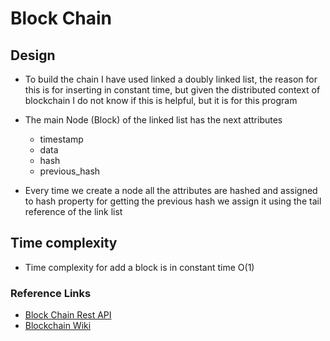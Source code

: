 # Block Chain

## Design
- To build the chain I have used linked a doubly linked list, the reason for this is for inserting in constant time, but given the distributed
  context of blockchain I do not know if this is helpful, but it is for this program
- The main Node (Block) of the linked list has the next attributes
    - timestamp
    - data
    - hash
    - previous_hash
    
- Every time we create a node all the attributes are hashed and assigned to hash property for getting the previous hash 
we assign it using the tail reference of the link list
## Time complexity
- Time complexity for add a block is in constant time O(1)
### Reference Links
- [Block Chain Rest API](https://www.activestate.com/blog/how-to-build-a-blockchain-in-python/)
- [Blockchain Wiki](https://en.wikipedia.org/wiki/Blockchain)